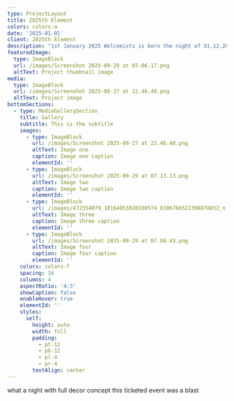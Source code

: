 ```yaml
---
type: ProjectLayout
title: 2025th Element
colors: colors-a
date: '2025-01-01'
client: 2025th Element
description: "1st January 2025 Welcomists is born the night of 31.12.2024 and morning of 1.1.2025   \U0001F680 in the 2025th Element Event in Lisbon! \U0001F3D9️ The energy was absolutely cosmic, and 4 DJs had the pleasure of spinning some spacey, interstellar sounds that took the crowd on a journey."
featuredImage:
  type: ImageBlock
  url: /images/Screenshot 2025-09-29 at 07.06.17.png
  altText: Project thumbnail image
media:
  type: ImageBlock
  url: /images/Screenshot 2025-09-27 at 22.46.48.png
  altText: Project image
bottomSections:
  - type: MediaGallerySection
    title: Gallery
    subtitle: This is the subtitle
    images:
      - type: ImageBlock
        url: /images/Screenshot 2025-09-27 at 22.46.48.png
        altText: Image one
        caption: Image one caption
        elementId: ''
      - type: ImageBlock
        url: /images/Screenshot 2025-09-29 at 07.13.13.png
        altText: Image two
        caption: Image two caption
        elementId: ''
      - type: ImageBlock
        url: /images/472354079_10164953820108574_8106766522390878832_n.jpg
        altText: Image three
        caption: Image three caption
        elementId: ''
      - type: ImageBlock
        url: /images/Screenshot 2025-09-29 at 07.08.43.png
        altText: Image four
        caption: Image four caption
        elementId: ''
    colors: colors-f
    spacing: 16
    columns: 4
    aspectRatio: '4:3'
    showCaption: false
    enableHover: true
    elementId: ''
    styles:
      self:
        height: auto
        width: full
        padding:
          - pt-12
          - pb-12
          - pl-4
          - pr-4
        textAlign: center
---
```

what a night with full decor concept this ticketed event was a blast
